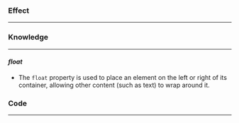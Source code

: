### Effect

------





### Knowledge

------

#### *float*

- The `float` property is used to place an element on the left or right of its container, allowing other content (such as text) to wrap around it.



### Code

------

